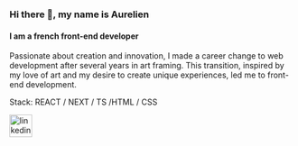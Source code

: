 ### Hi there 👋, my name is Aurelien
#### I am a french front-end developer
Passionate about creation and innovation, I made a career change to web development after several years in art framing. This transition, inspired by my love of art and my desire to create unique experiences, led me to front-end development.

Stack: REACT / NEXT / TS /HTML / CSS

[<img src='https://cdn.jsdelivr.net/npm/simple-icons@3.0.1/icons/linkedin.svg' alt='linkedin' height='40'>](https://www.linkedin.com/in/linkedin.com/in/aurélien-jacob//)  

